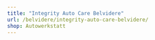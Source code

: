 ```yaml
---
title: "Integrity Auto Care Belvidere"
url: /belvidere/integrity-auto-care-belvidere/
shop: Autowerkstatt
---
```

